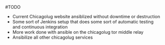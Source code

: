 #TODO

*  Current Chicagolug website ansiblized without downtime or destruction
*  Some sort of Jenkins setup that does some sort of automatic testing and continuous integration
*  More work done with ansible on the chicagolug tor middle relay
*  Ansibilize all other chicagolug services
